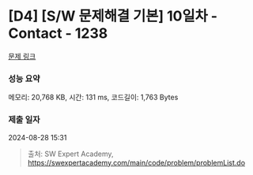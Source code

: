 # [D4] [S/W 문제해결 기본] 10일차 - Contact - 1238 

[문제 링크](https://swexpertacademy.com/main/code/problem/problemDetail.do?contestProbId=AV15B1cKAKwCFAYD) 

### 성능 요약

메모리: 20,768 KB, 시간: 131 ms, 코드길이: 1,763 Bytes

### 제출 일자

2024-08-28 15:31



> 출처: SW Expert Academy, https://swexpertacademy.com/main/code/problem/problemList.do